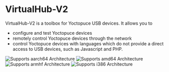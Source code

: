 # VirtualHub-V2

VirtualHub-V2 is a toolbox for Yoctopuce USB devices. It allows you to

- configure and test Yoctopuce devices
- remotely control Yoctopuce devices through the network
- control Yoctopuce devices with languages which do not provide a direct access to USB devices, such as Javascript and PHP.

![Supports aarch64 Architecture][aarch64-shield]
![Supports amd64 Architecture][amd64-shield]
![Supports armhf Architecture][armhf-shield]
![Supports i386 Architecture][i386-shield]

[aarch64-shield]: https://img.shields.io/badge/aarch64-yes-green.svg
[amd64-shield]: https://img.shields.io/badge/amd64-yes-green.svg
[armhf-shield]: https://img.shields.io/badge/armhf-yes-green.svg
[i386-shield]: https://img.shields.io/badge/i386-yes-green.svg
